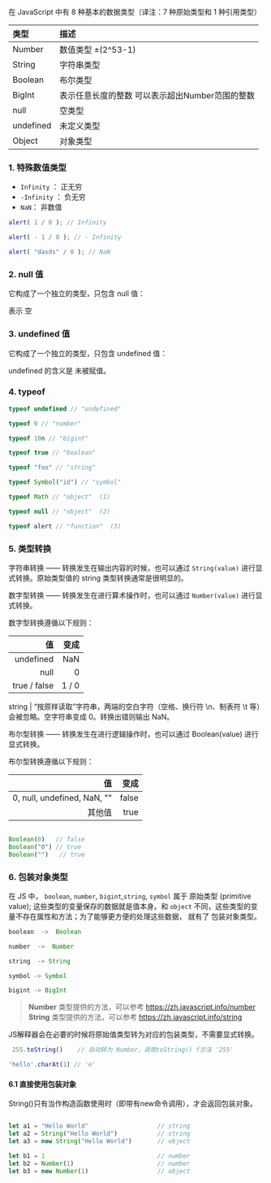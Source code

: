 在 JavaScript 中有 8 种基本的数据类型（译注：7 种原始类型和 1 种引用类型）

| 类型        | 描述                          |
| :-------- | :-------------------------- |
| Number    | 数值类型 ±(2^53-1)              |
| String    | 字符串类型                       |
| Boolean   | 布尔类型                        |
| BigInt    | 表示任意长度的整数 可以表示超出Number范围的整数 |
| null      | 空类型                         |
| undefined | 未定义类型                       |
| Object    | 对象类型                        |


### 1. 特殊数值类型

- `Infinity`  ： 正无穷
- `-Infinity` ： 负无穷
- `NaN`： 非数值

```js
alert( 1 / 0 ); // Infinity

alert( - 1 / 0 ); // - Infinity

alert( "dasds" / 0 ); // NaN
```


### 2. null 值

它构成了一个独立的类型，只包含 null 值：

表示 空


### 3. undefined 值
它构成了一个独立的类型，只包含 undefined 值：

undefined 的含义是 未被赋值。


### 4. typeof

```js
typeof undefined // "undefined"

typeof 0 // "number"

typeof 10n // "bigint"

typeof true // "boolean"

typeof "foo" // "string"

typeof Symbol("id") // "symbol"

typeof Math // "object"  (1)

typeof null // "object"  (2)

typeof alert // "function"  (3)

```


### 5. 类型转换

字符串转换 —— 转换发生在输出内容的时候，也可以通过 `String(value)` 进行显式转换。原始类型值的 string 类型转换通常是很明显的。

数字型转换 —— 转换发生在进行算术操作时，也可以通过 `Number(value)` 进行显式转换。

数字型转换遵循以下规则：

|值|变成|
|-: | -:|
|undefined|NaN|
|null | 0|
|true / false | 1 / 0|

string	| “按原样读取”字符串，两端的空白字符（空格、换行符 \n、制表符 \t 等）会被忽略。空字符串变成 0。转换出错则输出 NaN。

布尔型转换 —— 转换发生在进行逻辑操作时，也可以通过 Boolean(value) 进行显式转换。

布尔型转换遵循以下规则：

|值 | 变成|
|-: | -:|
|0, null, undefined, NaN, "" |	false|
|其他值	| true|

```js

Boolean(0)   // false
Boolean("0") // true
Boolean("")   // true

```


###  6.  包装对象类型

在 JS 中， `boolean`, `number`, `bigint`,`string`, `symbol` 属于 原始类型 (primitive value);  这些类型的变量保存的数据就是值本身。和 `object` 不同，这些类型的变量不存在属性和方法；为了能够更方便的处理这些数据， 就有了 包装对象类型。

```ts
boolean  ->  Boolean

number  ->  Number

string  -> String

symbol -> Symbol 

bigint -> BigInt 

```

> **Number** 类型提供的方法，可以参考 https://zh.javascript.info/number
   **String** 类型提供的方法，可以参考  https://zh.javascript.info/string

JS解释器会在必要的时候将原始值类型转为对应的包装类型，不需要显式转换。

```js
 255.toString()    // 自动转为 Number，调用toString() f方法 '255'

'hello'.charAt(1) // 'e'
```

#### 6.1 直接使用包装对象

String()只有当作构造函数使用时（即带有new命令调用），才会返回包装对象。

```js 

let a1 = "Hello World"                   // string 
let a2 = String("Hello World")           // string 
let a3 = new String("Hello World")       // object 

let b1 = 1                               // number
let b2 = Number(1)                       // number 
let b3 = new Number(1)                   // object 
```
